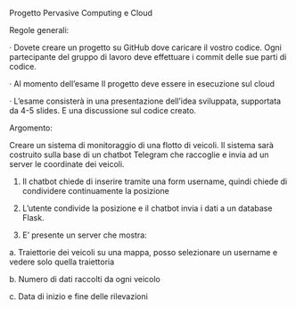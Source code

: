 Progetto Pervasive Computing e Cloud


Regole generali:

· Dovete creare un progetto su GitHub dove caricare il vostro codice. Ogni partecipante del gruppo di lavoro deve effettuare i commit delle sue parti di codice.

· Al momento dell’esame Il progetto deve essere in esecuzione sul cloud

· L’esame consisterà in una presentazione dell’idea sviluppata, supportata da 4-5 slides. E una discussione sul codice creato.

Argomento:

Creare un sistema di monitoraggio di una flotto di veicoli. Il sistema sarà costruito sulla base di un chatbot Telegram che raccoglie e invia ad un server le coordinate dei veicoli.

1. Il chatbot chiede di inserire tramite una form username, quindi chiede di condividere continuamente la posizione

2. L’utente condivide la posizione e il chatbot invia i dati a un database Flask.

3. E’ presente un server che mostra:

a. Traiettorie dei veicoli su una mappa, posso selezionare un username e vedere solo quella traiettoria

b. Numero di dati raccolti da ogni veicolo

c. Data di inizio e fine delle rilevazioni
